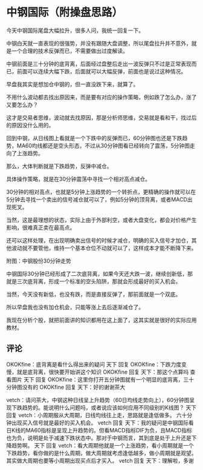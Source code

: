 # 中钢国际（附操盘思路）
[url]: (https://t.zsxq.com/7yvVVRN)

今天中钢国际尾盘大幅拉升，很多人问，我统一回复一下。

中钢白天就一直表现的很强势，并没有跟随大盘调整，所以尾盘拉升并不意外，就是一个合理的技术反弹而已，不需要做出过度解读。

中钢前面是三十分钟的底背离，后面经过盘整后走出一波反弹只不过是正常表现而已，前面可以连续大幅下跌，后面就可以大幅反弹，前面也是说过这种情况。

早盘我其实是想加仓中钢的，但一直没跌下来，就算了。

不用什么波动都去找出原因来，而是要有对应的操作策略，例如跌了怎么办，涨了又要怎么办？

这才是交易者思维，波动就去找原因，那是分析师思维，交易就是看和干，找过后的原因没什么用的。

回到中钢，从日线图上看就是一个下跌中的反弹而已，60分钟图也还是下跌趋势，MA60均线都还是空头形态，不过从30分钟图看已经转向了震荡，5分钟图走向了上涨趋势。

那么，大体判断就是下跌趋势，反弹中减仓。

具体操作策略，就是在30分钟震荡中寻找一个相对高点减仓。

30分钟的相对高点，也就是5分钟上涨趋势的一个转折点，更精确的操作就可以在5分钟去寻找一个卖出的信号减仓就可以了，例如5分钟的顶背离，或者MACD出现死叉。

当然，这是最理想的状态，实际上由于外部利空，或者大盘变化，都会对价格产生影响，很难真正卖在最高点。

还可以这样处理，在出现明确卖出信号的时候才减仓，明确的买入信号才加仓，其他波动就不要管他，维持一个基本仓位不动就可以了，这样成本才能不断降下来。

附图：中钢股份30分钟走势

中钢国际30分钟已经形成了二次底背离，如果今天还大跌一波，继续创新低，那就是三次底背离，形成一个标准的空头陷阱，那就会形成最好的买入机会。

当然，今天没有新低，也没有跌，而是直接反弹了，那前面就是一个双底。

所以早盘我也没有加仓机会，只能等涨上去后逐渐减仓了。

我现在分析个股，就把前面讲的知识都用在这上面了，这其实就是很好的实际应用教材。


## 评论
OKOKfine：底背离是看什么得出来的疑问
天下 回复 OKOKfine：下跌力度变慢，就是底背离，很快要开始讲这个知识
OKOKfine 回复 天下：那这个点算吗 查看图片 
天下 回复 OKOKfine：这里你打开五分钟图就有一个明显的底背离，三十分钟图没有的
OKOKfine 回复 天下：好的谢谢茶大

vetch：请问茶大，中钢这种日线呈上升趋势（60日均线走势向上），60分钟图呈现下跌趋势的。能说明什么问题吗，或者说应该如何应用不同级别的K线图？
天下 回复 vetch：小周期服从大周期，日线均线往上走，思路就是逢低做多。
六十分钟出现买入信号就是最好的买入机会。
vetch 回复 天下：我的疑问是中钢国际看日K线的MA60指标是呈现上升趋势的。但看MACD指标DIF为负，且MACD指标也为负，说明是处于减速下跌状态中。那对于中钢而言，其到底是处于上升还是下降趋势啊。
天下 回复 vetch：看大周期他就是一个上涨趋势，看小周期就是一个下跌趋势，看你做的是什么周期，做大周期就考虑逢低越多，做小周期就是观望。
其实做大周期也要等小周期出现买点后才买入。
vetch 回复 天下：理解啦，多谢
